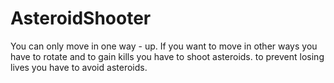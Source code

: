 # AsteroidShooter
You can only move in one way - up. If you want to move in other ways you have to rotate and to gain kills you have to shoot asteroids. to prevent losing lives you have to avoid asteroids.
